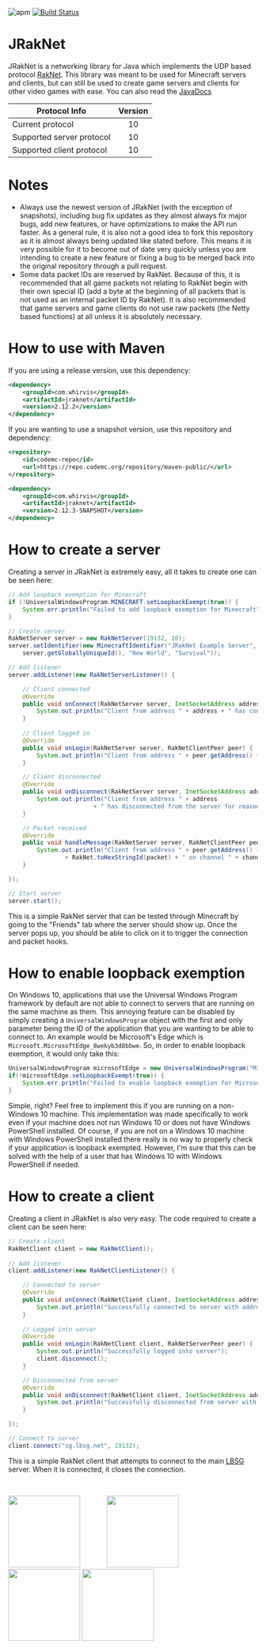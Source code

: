 ![apm](https://img.shields.io/apm/l/vim-mode.svg) [![Build Status](https://ci.codemc.org/job/JRakNet/job/JRakNet/badge/icon)](https://ci.codemc.org/job/JRakNet/job/JRakNet/)

# JRakNet
JRakNet is a networking library for Java which implements the UDP based protocol [RakNet](https://github.com/OculusVR/RakNet).
This library was meant to be used for Minecraft servers and clients, but can still be used to create game servers and clients for other video games with ease. You can also read the [JavaDocs](https://ci.codemc.org/job/JRakNet/job/JRakNet/javadoc/)

| Protocol Info             | Version |
| --------------------------|:-------:|
| Current protocol          | 10      |
| Supported server protocol | 10      |
| Supported client protocol | 10      |

# Notes
- Always use the newest version of JRakNet (with the exception of snapshots), including bug fix updates as they almost always fix major bugs, add new features, or have optimizations to make the API run faster. As a general rule, it is also not a good idea to fork this repository as it is almost always being updated like stated before. This means it is very possible for it to become out of date very quickly unless you are intending to create a new feature or fixing a bug to be merged back into the original repository through a pull request.
- Some data packet IDs are reserved by RakNet. Because of this, it is recommended that all game packets not relating to RakNet begin with their own special ID (add a byte at the beginning of all packets that is not used as an internal packet ID by RakNet). It is also recommended that game servers and game clients do not use raw packets (the Netty based functions) at all unless it is absolutely necessary.

# How to use with Maven
If you are using a release version, use this dependency:
```xml
<dependency>
    <groupId>com.whirvis</groupId>
    <artifactId>jraknet</artifactId>
    <version>2.12.2</version>
</dependency>
```

If you are wanting to use a snapshot version, use this repository and dependency:
```xml
<repository>
    <id>codemc-repo</id>
    <url>https://repo.codemc.org/repository/maven-public/</url>
</repository>
```
```xml
<dependency>
    <groupId>com.whirvis</groupId>
    <artifactId>jraknet</artifactId>
    <version>2.12.3-SNAPSHOT</version>
</dependency>
```

# How to create a server
Creating a server in JRakNet is extremely easy, all it takes to create one can be seen here:

```java
// Add loopback exemption for Minecraft
if (!UniversalWindowsProgram.MINECRAFT.setLoopbackExempt(true)) {
	System.err.println("Failed to add loopback exemption for Minecraft");
}

// Create server
RakNetServer server = new RakNetServer(19132, 10);
server.setIdentifier(new MinecraftIdentifier("JRakNet Example Server", 354, "1.11", 0, 10,
	server.getGloballyUniqueId(), "New World", "Survival"));

// Add listener
server.addListener(new RakNetServerListener() {

	// Client connected
	@Override
	public void onConnect(RakNetServer server, InetSocketAddress address, ConnectionType connectionType) {
		System.out.println("Client from address " + address + " has connected to the server");
	}
	
	// Client logged in
	@Override
	public void onLogin(RakNetServer server, RakNetClientPeer peer) {
		System.out.println("Client from address " + peer.getAddress() + " has logged in");
	}

	// Client disconnected
	@Override
	public void onDisconnect(RakNetServer server, InetSocketAddress address, RakNetClientPeer peer, String reason) {
		System.out.println("Client from address " + address
						+ " has disconnected from the server for reason \"" + reason + "\"");
	}

	// Packet received
	@Override
	public void handleMessage(RakNetServer server, RakNetClientPeer peer, RakNetPacket packet, int channel) {
		System.out.println("Client from address " + peer.getAddress() + " sent packet with ID "
				+ RakNet.toHexStringId(packet) + " on channel " + channel);
	}

});

// Start server
server.start();
```

This is a simple RakNet server that can be tested through Minecraft by going to the "Friends" tab where the server should show up. Once the server pops up, you should be able to click on it to trigger the connection and packet hooks.

# How to enable loopback exemption
On Windows 10, applications that use the Universal Windows Program framework by default are not able to connect to servers that are
running on the same machine as them. This annoying feature can be disabled by simply creating a ```UniversalWindowsProgram``` object with the first and only parameter being the ID of the application that you are wanting to be able to connect to. An example
would be Microsoft's Edge which is ```Microsoft.MicrosoftEdge_8wekyb3d8bbwe```. So, in order to enable loopback exemption, it would only take this:

```java
UniversalWindowsProgram microsoftEdge = new UniversalWindowsProgram("Microsoft.MicrosoftEdge_8wekyb3d8bbwe");
if(!microsoftEdge.setLoopbackExempt(true)) {
	System.err.println("Failed to enable loopback exemption for Microsoft Edge");
}
```

Simple, right? Feel free to implement this if you are running on a non-Windows 10 machine. This implementation was made specifically to work even if your machine does not run Windows 10 or does not have Windows PowerShell installed. Of course, if you are not on a Windows 10 machine with Windows PowerShell installed there really is no way to properly check if your application is loopback exempted. However, I'm sure that this can be solved with the help of a user that has Windows 10 with Windows PowerShell if needed.

# How to create a client
Creating a client in JRakNet is also very easy. The code required to create a client can be seen here:

```java
// Create client
RakNetClient client = new RakNetClient();
		
// Add listener
client.addListener(new RakNetClientListener() {

	// Connected to server
	@Override
	public void onConnect(RakNetClient client, InetSocketAddress address, ConnectionType connectionType) {
		System.out.println("Successfully connected to server with address " + address);
	}
	
	// Logged into server
	@Override
	public void onLogin(RakNetClient client, RakNetServerPeer peer) {
		System.out.println("Successfully logged into server");
		client.disconnect();
	}

	// Disconnected from server
	@Override
	public void onDisconnect(RakNetClient client, InetSocketAddress address, RakNetServerPeer peer, String reason) {
		System.out.println("Successfully disconnected from server with address " + address + " for reason \"" + reason + "\"");
	}

});

// Connect to server
client.connect("sg.lbsg.net", 19132);
```

This is a simple RakNet client that attempts to connect to the main [LBSG](https://lbsg.net/) server. When it is connected, it closes the connection.

<br>

<a href="http://whirvis.com"><img src="https://i.imgur.com/8c8FwFE.png" width="145" height="145"></a> <a href="https://github.com/JRakNet/JRakNet"><img src="https://i.imgur.com/CWCiNTP.png" width="145" height="145" hspace="50"></a> <a href="https://github.com/OculusVR/RakNet"><img src="https://i.imgur.com/nQo83J4.png" width="145" height="145"></a> <a href="https://www.oculus.com/"><img src="http://i.imgur.com/PmrfSsc.png" height="145" /></a>
